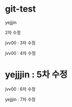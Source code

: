 ﻿# git-test

yejjjin

2차 수정

jvv00 : 3차 수정

jvv00 : 4차 수정

# yejjjin : 5차 수정

jvv00 : 6차 수정

yejjjin : 7차 수정
